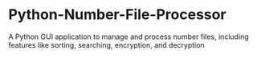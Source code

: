 # Python-Number-File-Processor
A Python GUI application to manage and process number files, including features like sorting, searching, encryption, and decryption
